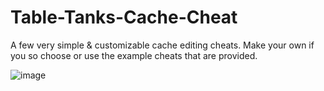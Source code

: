 # Table-Tanks-Cache-Cheat
A few very simple &amp; customizable cache editing cheats. Make your own if you so choose or use the example cheats that are provided.

![image](https://user-images.githubusercontent.com/78656905/137499013-b96cac60-5992-4884-b808-e3aae44afefa.png)
